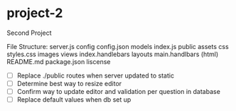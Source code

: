 # project-2
Second Project

File Structure:
    server.js
    config
        config.json
    models
        index.js
    public
        assets
            css
                styles.css
            images
    views
        index.handlebars
        layouts
            main.handlbars (html)
    README.md
    package.json
    liscense

- [ ] Replace ./public routes when server updated to static
- [ ] Determine best way to resize editor
- [ ] Confirm way to update editor and validation per question in database
- [ ] Replace default values when db set up